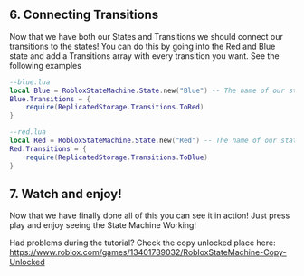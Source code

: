 ## 6. Connecting Transitions
Now that we have both our States and Transitions we should connect our transitions to the states! You can do this by going into the Red and Blue state and add a Transitions array with every transition you want. See the following examples
```lua
--blue.lua
local Blue = RobloxStateMachine.State.new("Blue") -- The name of our state
Blue.Transitions = {
	require(ReplicatedStorage.Transitions.ToRed)
}
```
```lua
--red.lua
local Red = RobloxStateMachine.State.new("Red") -- The name of our state
Red.Transitions = {
	require(ReplicatedStorage.Transitions.ToBlue)
}
```

## 7. Watch and enjoy!
Now that we have finally done all of this you can see it in action! Just press play and enjoy seeing the State Machine Working!

Had problems during the tutorial? Check the copy unlocked place here:
https://www.roblox.com/games/13401789032/RobloxStateMachine-Copy-Unlocked